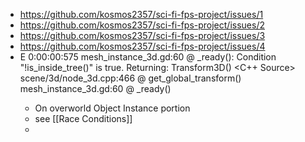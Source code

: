 - https://github.com/kosmos2357/sci-fi-fps-project/issues/1
- https://github.com/kosmos2357/sci-fi-fps-project/issues/2
- https://github.com/kosmos2357/sci-fi-fps-project/issues/3
- https://github.com/kosmos2357/sci-fi-fps-project/issues/4
- E 0:00:00:575   mesh_instance_3d.gd:60 @ _ready(): Condition "!is_inside_tree()" is true. Returning: Transform3D()
    <C++ Source>  scene/3d/node_3d.cpp:466 @ get_global_transform()
    <Stack Trace> mesh_instance_3d.gd:60 @ _ready()
	- On overworld Object Instance portion
	- see [[Race Conditions]]
	-